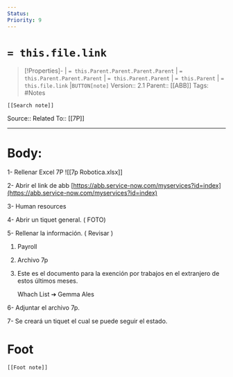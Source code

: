 ```yaml
---
Status: 
Priority: 9
---
```

# `= this.file.link`
>[!Properties]- | `= this.Parent.Parent.Parent.Parent` |  `= this.Parent.Parent.Parent` | `= this.Parent.Parent` | `= this.Parent` | `= this.file.link` |`BUTTON[note]` 
>Version:: 2.1
>Parent:: [[ABB]]
>Tags: #Notes
```meta-bind-embed
[[Search note]]
```
Source::
Related To:: [[7P]]
***
# Body:
1- Rellenar Excel 7P
![[7p Robotica.xlsx]]

2- Abrir el link de abb [https://abb.service-now.com/myservices?id=index](https://abb.service-now.com/myservices?id=index)

3- Human resources

4- Abrir un tiquet general. ( FOTO)

5- Rellenar la información. ( Revisar )

1. Payroll
2. Archivo 7p
3. Este es el documento para la exención por trabajos en el extranjero de estos últimos meses.

    Whach List ➔ Gemma Ales

6- Adjuntar el archivo 7p.

7- Se creará un tiquet el cual se puede seguir el estado.







# Foot
```meta-bind-embed
[[Foot note]]
``` 